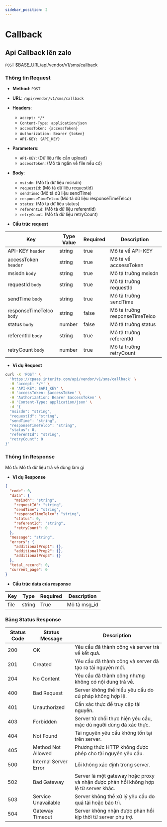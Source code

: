 ```yaml
---
sidebar_position: 2
---
```


# Callback

## Api Callback lên zalo

`POST` $BASE_URL/api/vendor/v1/sms/callback

### Thông tin Request

- **Method**: `POST`
- **URL**: `/api/vendor/v1/sms/callback`
- **Headers**: 
  - `accept: */*`
  - `Content-Type: application/json`
  - `accessToken: {accessToken}`
  - `Authorization: Bearer {token}`
  - `API-KEY: {API_KEY}`
- **Parameters**:
  - `API-KEY`: (Dữ liệu file cần upload)
  - `accessToken`: (Mô tả ngắn về file nếu có)
- **Body**:
  - `msisdn`: (Mô tả dữ liệu msisdn)
  - `requestId`: (Mô tả dữ liệu requestId)
  - `sendTime`: (Mô tả dữ liệu sendTime)
  - `responseTimeTelco`: (Mô tả dữ liệu responseTimeTelco)
  - `status`: (Mô tả dữ liệu status)
  - `referentId`: (Mô tả dữ liệu referentId)
  - `retryCount`: (Mô tả dữ liệu retryCount)

- **Cấu trúc request**

| Key          | Type Value            |     Required    | Description   |
|------------- |-----------------------|-----------------|---------------               |
| API-KEY `header`       | string                | true            |    Mô tả về API-KEY         |
| accessToken `header`   | string                | true            |    Mô tả về accsessToken           |
| msisdn `body`         | string                | true            |     Mô tả trường msisdn      |
| requestId `body`         | string                | true            |     Mô tả trường requestId      |
| sendTime `body`         | string                | true            |     Mô tả trường sendTime      |
| responseTimeTelco `body`         | 	string                | false            |     Mô tả trường responseTimeTelco      |
| status `body`         | number                | false            |     Mô tả trường status      |
| referentId `body`         | string                | true            |     Mô tả trường referentId      |
| retryCount `body`         | number                | true            |     Mô tả trường retryCount      |

- **Ví dụ Request**

```bash
curl -X 'POST' \
  'https://cpaas.interits.com/api/vendor/v1/sms/callback' \
  -H 'accept: */*' \
  -H 'API-KEY: $API_KEY' \
  -H 'accessToken: $accessToken' \
  -H 'Authorization: Bearer $accessToken' \
  -H 'Content-Type: application/json' \
  -d '{
  "msisdn": "string",
  "requestId": "string",
  "sendTime": "string",
  "responseTimeTelco": "string",
  "status": 0,
  "referentId": "string",
  "retryCount": 0
}'
```

### Thông tin Response

Mô tả: Mô tả dữ liệu trả về dùng làm gì 

- **Ví dụ Response**

```json
{
  "code": 0,
  "data": {
    "msisdn": "string",
    "requestId": "string",
    "sendTime": "string",
    "responseTimeTelco": "string",
    "status": 0,
    "referentId": "string",
    "retryCount": 0
  },
  "message": "string",
  "errors": {
    "additionalProp1": {},
    "additionalProp2": {},
    "additionalProp3": {}
  },
  "total_record": 0,
  "current_page": 0
}
```

- **Cấu trúc data của response**

| Key        | Type            |     Required    | Description       |
|------------- |-----------------|-----------------|-------------------|
| file         | string          | True            |    Mô tả msg_id   |

### Bảng Status Response

| Status Code | Status Message            | Description                                                                 |
|-------------|---------------------------|-----------------------------------------------------------------------------|
| 200         | OK                        | Yêu cầu đã thành công và server trả về kết quả.                           |
| 201         | Created                   | Yêu cầu đã thành công và server đã tạo ra tài nguyên mới.                  |
| 204         | No Content                | Yêu cầu đã thành công nhưng không có nội dung trả về.                      |
| 400         | Bad Request               | Server không thể hiểu yêu cầu do cú pháp không hợp lệ.                    |
| 401         | Unauthorized              | Cần xác thực để truy cập tài nguyên.                                       |
| 403         | Forbidden                 | Server từ chối thực hiện yêu cầu, mặc dù người dùng đã xác thực.           |
| 404         | Not Found                 | Tài nguyên yêu cầu không tồn tại trên server.                              |
| 405         | Method Not Allowed         | Phương thức HTTP không được phép cho tài nguyên yêu cầu.                   |
| 500         | Internal Server Error     | Lỗi không xác định trong server.                                            |
| 502         | Bad Gateway               | Server là một gateway hoặc proxy và nhận được phản hồi không hợp lệ từ server khác. |
| 503         | Service Unavailable       | Server không thể xử lý yêu cầu do quá tải hoặc bảo trì.                    |
| 504         | Gateway Timeout           | Server không nhận được phản hồi kịp thời từ server phụ trợ.                |



